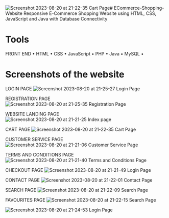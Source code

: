 ![Screenshot 2023-08-20 at 21-22-35 Cart Page](https://github.com/itsmesona09/ECommerce-Shopping-Website/assets/111109613/9f4064d8-b9b6-46df-a97c-dd63dff529b2)# ECommerce-Shopping-Website
Responsive E-Commerce Shopping Website using HTML, CSS, JavaScript and Java with Database Connectivity

# Tools

FRONT END
• HTML
• CSS
• JavaScript
• PHP
• Java
• MySQL
• 

# Screenshots of the website

LOGIN PAGE
![Screenshot 2023-08-20 at 21-25-27 Login Page](https://github.com/itsmesona09/ECommerce-Shopping-Website/assets/111109613/53793826-9631-481e-9671-0fbe0126f68c)

REGISTRATION PAGE
![Screenshot 2023-08-20 at 21-25-35 Registration Page](https://github.com/itsmesona09/ECommerce-Shopping-Website/assets/111109613/d7a66b95-0e46-46ae-a1ca-8e37e6415de9)

WEBSITE LANDING PAGE
![Screenshot 2023-08-20 at 21-21-25 Index page](https://github.com/itsmesona09/ECommerce-Shopping-Website/assets/111109613/2014fd9d-296f-4a79-9b27-f46097b96aca)

CART PAGE
![Screenshot 2023-08-20 at 21-22-35 Cart Page](https://github.com/itsmesona09/ECommerce-Shopping-Website/assets/111109613/24112646-f38c-4a75-bbc2-6ebccf2681a5)

CUSTOMER SERVICE PAGE
![Screenshot 2023-08-20 at 21-21-06 Customer Service Page](https://github.com/itsmesona09/ECommerce-Shopping-Website/assets/111109613/cddc6868-e52f-4f99-8d8e-671eefc7ca8a)

TERMS AND CONDITIONS PAGE
![Screenshot 2023-08-20 at 21-21-40 Terms and Conditions Page](https://github.com/itsmesona09/ECommerce-Shopping-Website/assets/111109613/55ea9120-e178-4385-ab66-2d85608a5463)

CHECKOUT PAGE
![Screenshot 2023-08-20 at 21-21-49 Login Page](https://github.com/itsmesona09/ECommerce-Shopping-Website/assets/111109613/19c0bcab-f511-4d29-8b4d-05accb6fdfea)

CONTACT PAGE
![Screenshot 2023-08-20 at 21-22-01 Contact Page](https://github.com/itsmesona09/ECommerce-Shopping-Website/assets/111109613/661e7ab7-2a6a-4047-a28d-16e7fd4692c0)

SEARCH PAGE
![Screenshot 2023-08-20 at 21-22-09 Search Page](https://github.com/itsmesona09/ECommerce-Shopping-Website/assets/111109613/841a368e-d1d4-4fdb-b67e-f402077b12a3)

FAVOURITES PAGE
![Screenshot 2023-08-20 at 21-22-15 Search Page](https://github.com/itsmesona09/ECommerce-Shopping-Website/assets/111109613/946cfd90-e5b7-4c2b-b5ed-10a36edfc1e8)


![Screenshot 2023-08-20 at 21-24-53 Login Page](https://github.com/itsmesona09/ECommerce-Shopping-Website/assets/111109613/d57c0f78-1799-4eea-ad2e-dfd522710d21)








